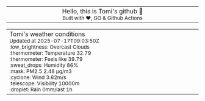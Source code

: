 
<div align="center">
<table>
<tbody>
<td align="center">
<img width="2000" height="0"><br>
Hello, this is Tomi's github 👋<br>
<sup>Built with ❤️, GO & Github Actions</sup><br>
<img width="2000" height="0">
</td>
</tbody>
</table>
</div>
<table>
<tbody>
<td align="left">
<img width="2000" height="0"><br>
Tomi's weather conditions<br>
<sup>Updated at 2025-07-17T09:03:50Z</sup><br>
<sup>:low_brightness: Overcast Clouds</sup><br>
<sup>:thermometer: Temperature 32.79 </sup><br>
<sup>:thermometer: Feels like 39.79</sup><br>
<sup>:sweat_drops: Humidity 86%</sup><br>
<sup>:mask: PM2.5 2.48 μg/m3</sup><br>
<sup>:cyclone: Wind 3.62m/s </sup><br>
<sup>:telescope: Visibility 10000m </sup><br>
<sup>:droplet: Rain 0mm/last 1h </sup><br>
<img width="2000" height="0">
</td>
<td align="left">
<img width="2000" height="0"><br>
<br>
<img width="2000" height="0">
</td>
</tbody>
</table>
</div>
    